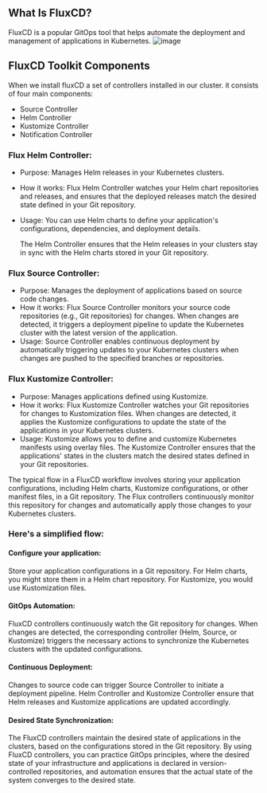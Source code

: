 ## What Is FluxCD?
FluxCD is a popular GitOps tool that helps automate the deployment and management of applications in Kubernetes.
![image](https://github.com/MeSabya/FluxCDLearning/assets/33947539/454875ed-f8fd-49c9-8d3f-c31b26e790ec)

## FluxCD Toolkit Components
When we install fluxCD a set of controllers installed in our cluster.
it consists of four main components: 
- Source Controller
- Helm Controller
- Kustomize Controller
- Notification Controller

### Flux Helm Controller:

- Purpose: Manages Helm releases in your Kubernetes clusters.
- How it works: Flux Helm Controller watches your Helm chart repositories and releases, and ensures that the deployed releases match the desired state defined in your Git repository.
- Usage: You can use Helm charts to define your application's configurations, dependencies, and deployment details. 

  The Helm Controller ensures that the Helm releases in your clusters stay in sync with the Helm charts stored in your Git repository.

### Flux Source Controller:

- Purpose: Manages the deployment of applications based on source code changes.
- How it works: Flux Source Controller monitors your source code repositories (e.g., Git repositories) for changes. When changes are detected, it triggers a deployment pipeline to update the Kubernetes cluster with the latest version of the application.
- Usage: Source Controller enables continuous deployment by automatically triggering updates to your Kubernetes clusters when changes are pushed to the specified branches or repositories.

### Flux Kustomize Controller:

- Purpose: Manages applications defined using Kustomize.
- How it works: Flux Kustomize Controller watches your Git repositories for changes to Kustomization files. When changes are detected, it applies the Kustomize configurations to update the state of the applications in your Kubernetes clusters.
- Usage: Kustomize allows you to define and customize Kubernetes manifests using overlay files. The Kustomize Controller ensures that the applications' states in the clusters match the desired states defined in your Git repositories.

The typical flow in a FluxCD workflow involves storing your application configurations, including Helm charts, Kustomize configurations, or other manifest files, in a Git repository. The Flux controllers continuously monitor this repository for changes and automatically apply those changes to your Kubernetes clusters.

### Here's a simplified flow:

#### Configure your application:

Store your application configurations in a Git repository.
For Helm charts, you might store them in a Helm chart repository.
For Kustomize, you would use Kustomization files.

#### GitOps Automation:

FluxCD controllers continuously watch the Git repository for changes.
When changes are detected, the corresponding controller (Helm, Source, or Kustomize) triggers the necessary actions to synchronize the Kubernetes clusters with the updated configurations.

#### Continuous Deployment:

Changes to source code can trigger Source Controller to initiate a deployment pipeline.
Helm Controller and Kustomize Controller ensure that Helm releases and Kustomize applications are updated accordingly.

#### Desired State Synchronization:

The FluxCD controllers maintain the desired state of applications in the clusters, based on the configurations stored in the Git repository.
By using FluxCD controllers, you can practice GitOps principles, where the desired state of your infrastructure and applications is declared in version-controlled repositories, and automation ensures that the actual state of the system converges to the desired state.





